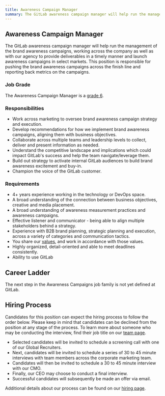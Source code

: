```yaml
---
title: Awareness Campaign Manager
summary: The GitLab awareness campaign manager will help run the management of the brand awareness campaigns, working across the company as well as with our agency to provide deliverables in a timely manner and launch awareness campaigns in select markets.
---
```


## Awareness Campaign Manager

The GitLab awareness campaign manager will help run the management of the brand awareness campaigns, working across the company as well as with our agency to provide deliverables in a timely manner and launch awareness campaigns in select markets. This position is responsible for pushing the brand awareness campaigns across the finish line and reporting back metrics on the campaigns.

### Job Grade

The Awareness Campaign Manager is a [grade 6](/handbook/total-rewards/compensation/compensation-calculator/#gitlab-job-grades).

### Responsibilities

- Work across marketing to oversee brand awareness campaign strategy and execution.
- Develop recommendations for how we implement brand awareness campaigns, aligning them with business objectives.
- Collaborate across multiple teams and leadership levels to collect, deliver and present information as needed.
- Understand the competitive landscape and implications which could impact GitLab's success and help the team navigate/leverage them.
- Build out strategy to activate internal GitLab audiences to build brand awareness excitement and buy-in.
- Champion the voice of the GitLab customer.

### Requirements

- 4+ years experience working in the technology or DevOps space.
- A broad understanding of the connection between business objectives, creative and media placement.
- A broad understanding of awareness measurement practices and awareness campaigns.
- Effective listener and communicator - being able to align multiple stakeholders behind a strategy.
- Experience with B2B brand planning, strategic planning and execution, across a variety of categories and communication tactics.
- You share our [values](/handbook/values/), and work in accordance with those values.
- Highly organized, detail-oriented and able to meet deadlines consistently.
- Ability to use GitLab

## Career Ladder

The next step in the Awareness Campaigns job family is not yet defined at GitLab.

## Hiring Process

Candidates for this position can expect the hiring process to follow the order below. Please keep in mind that candidates can be declined from the position at any stage of the process. To learn more about someone who may be conducting the interview, find their job title on our [team page](/handbook/company/team/).

- Selected candidates will be invited to schedule a screening call with one of our Global Recruiters.
- Next, candidates will be invited to schedule a series of 30 to 45 minute interviews with team members across the corporate marketing team.
- Candidates will then be invited to schedule a 30 to 45 minute interview with our CMO.
- Finally, our CEO may choose to conduct a final interview.
- Successful candidates will subsequently be made an offer via email.

Additional details about our process can be found on our [hiring page](/handbook/hiring/).
